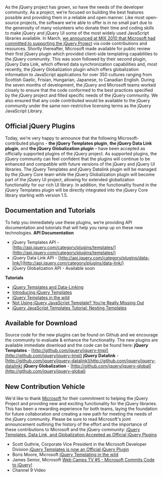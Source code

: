 As the jQuery project has grown, so have the needs of the developer
community. As a project, we’re focused on building the best features
possible and providing them in a reliable and open manner. Like most
open-source projects, the software we’re able to offer is in no small
part due to the generosity of many volunteers who donate their time and
coding skills to make jQuery and jQuery UI some of the most widely used
JavaScript libraries available. In March, [we announced at MIX 2010 that
Microsoft had committed to supporting the jQuery
Project](http://blog.jquery.com/2010/03/16/microsoft-to-expand-its-collaboration-with-the-jquery-community/)
via code contributions and resources. Shortly thereafter, Microsoft made
available for public review their first jQuery plugin which provided
client-side templating capabilities to the jQuery community. This was
soon followed by their second plugin, jQuery Data Link, which offered
data synchronization capabilities and, most recently, the jQuery
Globalization plugin which offers globalization information to
JavaScript applications for over 350 cultures ranging from Scottish
Gaelic, Frisian, Hungarian, Japanese, to Canadian English. During the
seven months of development, the jQuery and Microsoft teams worked
closely to ensure that the code conformed to the best practices
specified by the jQuery project and filled specific needs of the jQuery
community. We also ensured that any code contributed would be available
to the jQuery community under the same non-restrictive licensing terms
as the jQuery JavaScript Library.

Official jQuery Plugins
-----------------------

Today, we’re very happy to announce that the following
Microsoft-contributed plugins - **the jQuery Templates plugin**, **the
jQuery Data Link plugin**, and **the jQuery Globalization plugin** –
have been accepted as officially supported plugins of the jQuery
project. As supported plugins, the jQuery community can feel confident
that the plugins will continue to be enhanced and compatible with future
versions of the jQuery and jQuery UI libraries. The jQuery Templates and
jQuery Datalink plugin will be managed by the jQuery Core team while the
jQuery Globalization plugin will become part of the jQuery UI project,
allowing for extended globalization functionality for our rich UI
library. In addition, the functionality found in the jQuery Templates
plugin will be directly integrated into the jQuery Core library starting
with version 1.5.

Documentation and Tutorials
---------------------------

To help you immediately use these plugins, we’re providing API
documentation and tutorials that will help you ramp up on these new
technologies. **API Documentation**

-   jQuery Templates API -
    [http://api.jquery.com/category/plugins/templates/](http://api.jquery.com/category/plugins/templates/)
-   jQuery Data Link API -
    [http://api.jquery.com/category/plugins/data-link/](http://api.jquery.com/category/plugins/data-link/)
-   jQuery Globalization API - Available soon

**Tutorials**

-   [jQuery Templates and
    Data-Linking](http://weblogs.asp.net/scottgu/archive/2010/05/07/jquery-templates-and-data-linking-and-microsoft-contributing-to-jquery.aspx)
-   [Introducing jQuery
    Templates](http://www.borismoore.com/2010/09/introducing-jquery-templates-1-first.html)
-   [jQuery Templates in the
    wild](http://www.jamessenior.com/2010/09/30/jquery-templating-in-the-wild/)
-   [Not Using jQuery JavaScript Template? You’re Really Missing
    Out](http://blog.reybango.com/2010/07/09/not-using-jquery-javascript-templates-youre-really-missing-out/)
-   [jQuery JavaScript Templates Tutorial: Nesting
    Templates](http://blog.reybango.com/2010/07/12/jquery-javascript-templates-tutorial-nesting-templates/)

Available for Download
----------------------

Source code for the new plugins can be found on Github and we encourage
the community to evaluate & enhance the functionality. The new plugins
are available immediate download and the code can be found here:
**jQuery Templates** -
[http://github.com/jquery/jquery-tmpl](http://github.com/jquery/jquery-tmpl)
**jQuery Datalink** -
[http://github.com/jquery/jquery-datalink](http://github.com/jquery/jquery-datalink)
**jQuery Globalization** -
[http://github.com/jquery/jquery-global](http://github.com/jquery/jquery-global)

New Contribution Vehicle
------------------------

We'd like to thank [Microsoft](http://www.microsoft.com) for their
commitment to helping the jQuery Project and providing new and exciting
functionality for the jQuery libraries. This has been a rewarding
experience for both teams, laying the foundation for future
collaboration and creating a new path for meeting the needs of the
jQuery community. Please be sure to read Microsoft's joint announcement
outlining the history of the effort and the importance of these
contributions to Microsoft and the jQuery community: [jQuery Templates,
Data Link, and Globalization Accepted as Official jQuery
Plugins](http://weblogs.asp.net/scottgu/archive/2010/10/04/jquery-templates-data-link-and-globalization-accepted-as-official-jquery-plugins.aspx)
- Scott Guthrie, Corporate Vice President in the Microsoft Developer
Division [jQuery Templates is now an Official jQuery
Plugin](http://www.borismoore.com/2010/10/jquery-templates-is-now-official-jquery.html)
- Boris Moore, Microsoft [jQuery Templating in the
wild](http://www.jamessenior.com/2010/09/30/jquery-templating-in-the-wild/)
- James Senior, Microsoft [Web Camps TV \#5 - Microsoft Commits Code to
jQuery!](http://channel9.msdn.com/Shows/Web+Camps+TV/Web-Camps-TV-5-Microsoft-Commits-Code-to-jQuery)
- Channel 9 Video
